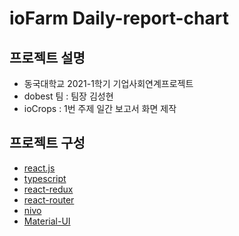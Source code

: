 # ioFarm Daily-report-chart
## 프로젝트 설명
- 동국대학교 2021-1학기 기업사회연계프로젝트
- dobest 팀 : 팀장 김성현
- ioCrops : 1번 주제 일간 보고서 화면 제작

## 프로젝트 구성
- [react.js](https://ko.reactjs.org/)
- [typescript](https://www.typescriptlang.org/)
- [react-redux](https://react-redux.js.org/)
- [react-router](https://reactrouter.com/)
- [nivo](https://nivo.rocks/)
- [Material-UI](https://material-ui.com/)

